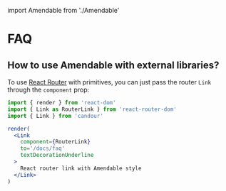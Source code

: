 import Amendable from './Amendable'

# FAQ

## How to use Amendable with external libraries?

To use [React Router](https://reacttraining.com/react-router/web) with <Amendable />
primitives, you can just pass the router `Link` through the
`component` prop:

```jsx sandbox
import { render } from 'react-dom'
import { Link as RouterLink } from 'react-router-dom'
import { Link } from 'candour'

render(
  <Link
    component={RouterLink}
    to='/docs/faq'
    textDecorationUnderline
  >
    React router link with Amendable style
  </Link>
)
```

